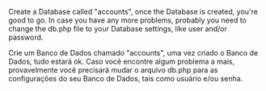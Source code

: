 Create a Database called "accounts", once the Database is created, you're good to go. In case you have any more problems, probably you need to change the db.php file to your Database settings, like user and/or password. 

Crie um Banco de Dados chamado "accounts", uma vez criado o Banco de Dados, tudo estará ok. Caso você encontre algum problema a mais, provavelmente você precisará mudar o arquivo db.php para as configurações do seu Banco de Dados, tais como usuário e/ou senha. 
